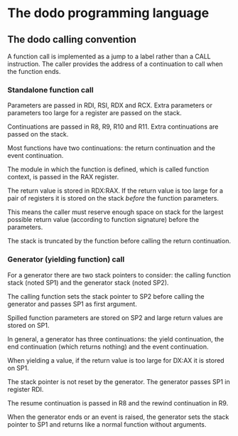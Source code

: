 # The dodo programming language

## The dodo calling convention

A function call is implemented as a jump to a label rather than a CALL instruction. The caller provides the address of a continuation to call when the function ends.

### Standalone function call

Parameters are passed in RDI, RSI, RDX and RCX. Extra parameters or parameters too large for a register are passed on the stack.

Continuations are passed in R8, R9, R10 and R11. Extra continuations are passed on the stack.

Most functions have two continuations: the return continuation and the event continuation.

The module in which the function is defined, which is called function context, is passed in the RAX register.

The return value is stored in RDX:RAX. If the return value is too large for a pair of registers it is stored on the stack *before* the function parameters.

This means the caller must reserve enough space on stack for the largest possible return value (according to function signature) before the parameters.

The stack is truncated by the function before calling the return continuation.

### Generator (yielding function) call

For a generator there are two stack pointers to consider: the calling function stack (noted SP1) and the generator stack (noted SP2).

The calling function sets the stack pointer to SP2 before calling the generator and passes SP1 as first argument.

Spilled function parameters are stored on SP2 and large return values are stored on SP1.

In general, a generator has three continuations: the yield continuation, the end continuation (which returns nothing) and the event continuation.

When yielding a value, if the return value is too large for DX:AX it is stored on SP1.

The stack pointer is not reset by the generator. The generator passes SP1 in register RDI.

The resume continuation is passed in R8 and the rewind continuation in R9.

When the generator ends or an event is raised, the generator sets the stack pointer to SP1 and returns like a normal function without arguments.
